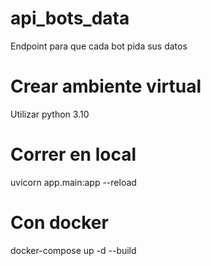 # api_bots_data
Endpoint para que cada bot pida sus datos

# Crear ambiente virtual
Utilizar python 3.10

# Correr en local
uvicorn app.main:app --reload


# Con docker
docker-compose up -d --build